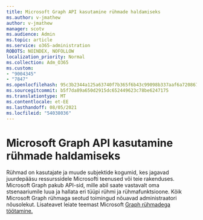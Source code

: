 ```yaml
---
title: Microsoft Graph API kasutamine rühmade haldamiseks
ms.author: v-jmathew
author: v-jmathew
manager: scotv
ms.audience: Admin
ms.topic: article
ms.service: o365-administration
ROBOTS: NOINDEX, NOFOLLOW
localization_priority: Normal
ms.collection: Adm_O365
ms.custom:
- "9004345"
- "7847"
ms.openlocfilehash: 95c3b2344a125a63740f7b365f6b43c99098b337aaf6a72086786ce6a7cb505d
ms.sourcegitcommit: b5f7da89a650d2915dc652449623c78be6247175
ms.translationtype: MT
ms.contentlocale: et-EE
ms.lasthandoff: 08/05/2021
ms.locfileid: "54038036"
---
```

# <a name="use-microsoft-graph-api-to-manage-groups"></a>Microsoft Graph API kasutamine rühmade haldamiseks

Rühmad on kasutajate ja muude subjektide kogumid, kes jagavad juurdepääsu ressurssidele Microsofti teenused või teie rakenduses. Microsoft Graph pakub API-sid, mille abil saate vastavalt oma stsenaariumile luua ja hallata eri tüüpi rühmi ja rühmafunktsioone. Kõik Microsoft Graph rühmaga seotud toimingud nõuavad administraatori nõusolekut. Lisateavet leiate teemast Microsoft [Graph rühmadega töötamine.](https://docs.microsoft.com/graph/api/resources/groups-overview)
